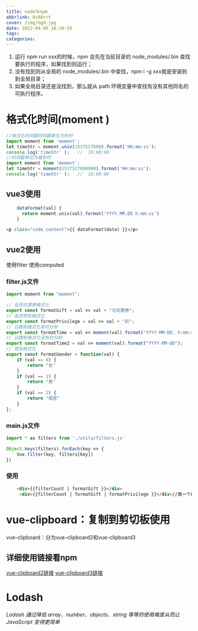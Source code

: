 ```yaml
---
title: node与npm
abbrlink: 8s88rrt
cover: /img/bgd.jpg
date: 2022-04-06 16:39:59
tags:
categories:
---
```

<p id="hitokotoText"></p>
<p id="hitokotoFrom"></p>


1. 运行 npm run xxx的时候，npm 会先在当前目录的 node_modules/.bin 查找要执行的程序，如果找到则运行；
2. 没有找到则从全局的 node_modules/.bin 中查找，npm i -g xxx就是安装到到全局目录；
3. 如果全局目录还是没找到，那么就从 path 环境变量中查找有没有其他同名的可执行程序。

<!-- more -->

# 格式化时间(moment )

```js
//格式化时间戳时间戳单位为秒时
import moment from 'moment';
let timeStr = moment.unix(1537527600).format('HH:mm:ss');
console.log('timeStr' );   //  19:00:00
//时间戳单位为毫秒时
import moment from 'moment';
let timeStr = moment(1537527600000).format('HH:mm:ss');
console.log('timeStr' );   //  19:00:00
```

## vue3使用

```js
    dataFormat(val) {
      return moment.unix(val).format('YYYY.MM.DD h:mm:ss')
    }
```
```html
<p class="code_content">{{ dataFormat(data) }}</p>
```

## vue2使用

使用filter  使用computed

### filter.js文件

```js
import moment from "moment";

// 会员优惠券格式化
export const formatGift = val => val + "元优惠券";
// 会员特权格式化
export const formatPrivilege = val => val + "折";
// 日期和格式化有时分秒
export const formatTime = val => moment(val).format("YYYY-MM-DD, h:mm:ss");
// 日期和格式化没有时分秒
export const formatTime2 = val => moment(val).format("YYYY-MM-DD");
// 性别格式化
export const formatGender = function(val) {
    if (val == 0) {
        return "女"
    }
    if (val == 1) {
        return "男"
    }
    if (val == 2) {
        return "保密"
    }
};
```
### main.js文件

```js
import * as filters from './utils/filters.js'

Object.keys(filters).forEach(key => {
    Vue.filter(key, filters[key])
})
```
### 使用

```html
    <div>{{filterCount | formatGift }}</div>
     <div>{{filterCount | formatGift | formatPrivilege }}</div>//第一个的返回值作为第二个的参数
```
# vue-clipboard：复制到剪切板使用
vue-clipboard：分为vue-clipboard2和vue-clipboard3
## 详细使用链接看npm
[vue-clipboard2链接](https://www.npmjs.com/package/vue-clipboard2)
[vue-clipboard3链接](https://www.npmjs.com/package/vue-clipboard3)
# Lodash

###### Lodash 通过降低 array、number、objects、string 等等的使用难度从而让 JavaScript 变得更简单
